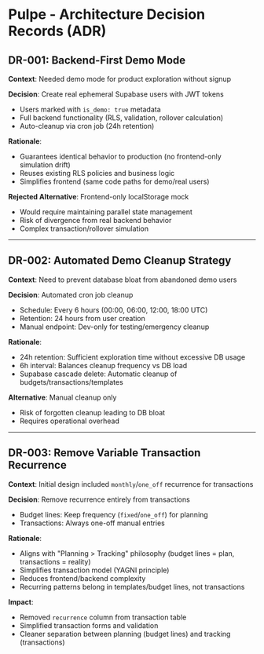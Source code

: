 # Pulpe - Architecture Decision Records (ADR)

## DR-001: Backend-First Demo Mode

**Context**: Needed demo mode for product exploration without signup

**Decision**: Create real ephemeral Supabase users with JWT tokens
- Users marked with `is_demo: true` metadata
- Full backend functionality (RLS, validation, rollover calculation)
- Auto-cleanup via cron job (24h retention)

**Rationale**:
- Guarantees identical behavior to production (no frontend-only simulation drift)
- Reuses existing RLS policies and business logic
- Simplifies frontend (same code paths for demo/real users)

**Rejected Alternative**: Frontend-only localStorage mock
- Would require maintaining parallel state management
- Risk of divergence from real backend behavior
- Complex transaction/rollover simulation

---

## DR-002: Automated Demo Cleanup Strategy

**Context**: Need to prevent database bloat from abandoned demo users

**Decision**: Automated cron job cleanup
- Schedule: Every 6 hours (00:00, 06:00, 12:00, 18:00 UTC)
- Retention: 24 hours from user creation
- Manual endpoint: Dev-only for testing/emergency cleanup

**Rationale**:
- 24h retention: Sufficient exploration time without excessive DB usage
- 6h interval: Balances cleanup frequency vs DB load
- Supabase cascade delete: Automatic cleanup of budgets/transactions/templates

**Alternative**: Manual cleanup only
- Risk of forgotten cleanup leading to DB bloat
- Requires operational overhead

---

## DR-003: Remove Variable Transaction Recurrence

**Context**: Initial design included `monthly`/`one_off` recurrence for transactions

**Decision**: Remove recurrence entirely from transactions
- Budget lines: Keep frequency (`fixed`/`one_off`) for planning
- Transactions: Always one-off manual entries

**Rationale**:
- Aligns with "Planning > Tracking" philosophy (budget lines = plan, transactions = reality)
- Simplifies transaction model (YAGNI principle)
- Reduces frontend/backend complexity
- Recurring patterns belong in templates/budget lines, not transactions

**Impact**:
- Removed `recurrence` column from transaction table
- Simplified transaction forms and validation
- Cleaner separation between planning (budget lines) and tracking (transactions)
